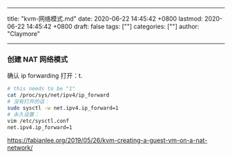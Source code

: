 
---
title: "kvm-网络模式.md"
date: 2020-06-22 14:45:42 +0800
lastmod: 2020-06-22 14:45:42 +0800
draft: false
tags: [""]
categories: [""]
author: "Claymore"

---




### 创建  NAT 网络模式

确认 ip forwarding 打开：t.

```sh
# this needs to be "1"
cat /proc/sys/net/ipv4/ip_forward
# 没有打开的话：
sudo sysctl -w net.ipv4.ip_forward=1
# 永久设置：
vim /etc/sysctl.conf
net.ipv4.ip_forward=1
```

https://fabianlee.org/2019/05/26/kvm-creating-a-guest-vm-on-a-nat-network/